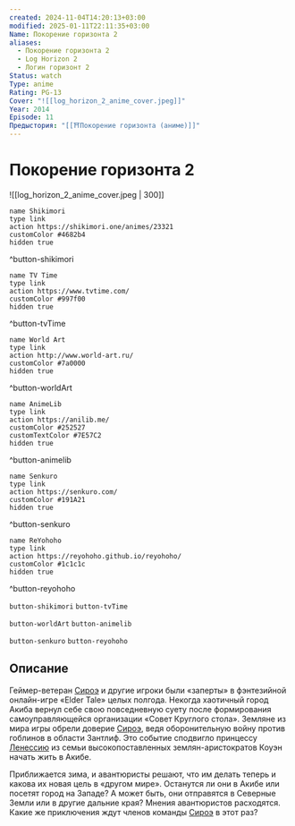 ```yaml
---
created: 2024-11-04T14:20:13+03:00
modified: 2025-01-11T22:11:35+03:00
Name: Покорение горизонта 2
aliases:
  - Покорение горизонта 2
  - Log Horizon 2
  - Логин горизонт 2
Status: watch
Type: anime
Rating: PG-13
Cover: "![[log_horizon_2_anime_cover.jpeg]]"
Year: 2014
Episode: 11
Предыстория: "[[⛩️Покорение горизонта (аниме)]]"
---
```


# Покорение горизонта 2

![[log_horizon_2_anime_cover.jpeg | 300]]

```button
name Shikimori
type link
action https://shikimori.one/animes/23321
customColor #4682b4
hidden true
```
^button-shikimori

```button
name TV Time
type link
action https://www.tvtime.com/
customColor #997f00
hidden true
```
^button-tvTime

```button
name World Art
type link
action http://www.world-art.ru/
customColor #7a0000
hidden true
```
^button-worldArt

```button
name AnimeLib
type link
action https://anilib.me/
customColor #252527
customTextColor #7E57C2
hidden true
```
^button-animelib

```button
name Senkuro
type link
action https://senkuro.com/
customColor #191A21
hidden true
```
^button-senkuro

```button
name ReYohoho
type link
action https://reyohoho.github.io/reyohoho/
customColor #1c1c1c
hidden true
```
^button-reyohoho

`button-shikimori` `button-tvTime`

`button-worldArt` `button-animelib`

`button-senkuro` `button-reyohoho`

## Описание

Геймер-ветеран [Сироэ](https://shikimori.one/characters/81367-shiroe) и другие игроки были «заперты» в фэнтезийной онлайн-игре «Elder Tale» целых полгода. Некогда хаотичный город Акиба вернул себе свою повседневную суету после формирования самоуправляющейся организации «Совет Круглого стола». Земляне из мира игры обрели доверие [Сироэ](https://shikimori.one/characters/81367-shiroe), ведя оборонительную войну против гоблинов в области Зантлиф. Это событие сподвигло принцессу [Ленессию](https://shikimori.one/characters/97064-rayneshia-el-arte-corwen) из семьи высокопоставленных землян-аристократов Коуэн начать жить в Акибе.

Приближается зима, и авантюристы решают, что им делать теперь и какова их новая цель в «другом мире». Останутся ли они в Акибе или посетят город на Западе? А может быть, они отправятся в Северные Земли или в другие дальние края? Мнения авантюристов расходятся. Какие же приключения ждут членов команды [Сироэ](https://shikimori.one/characters/81367-shiroe) в этот раз?
